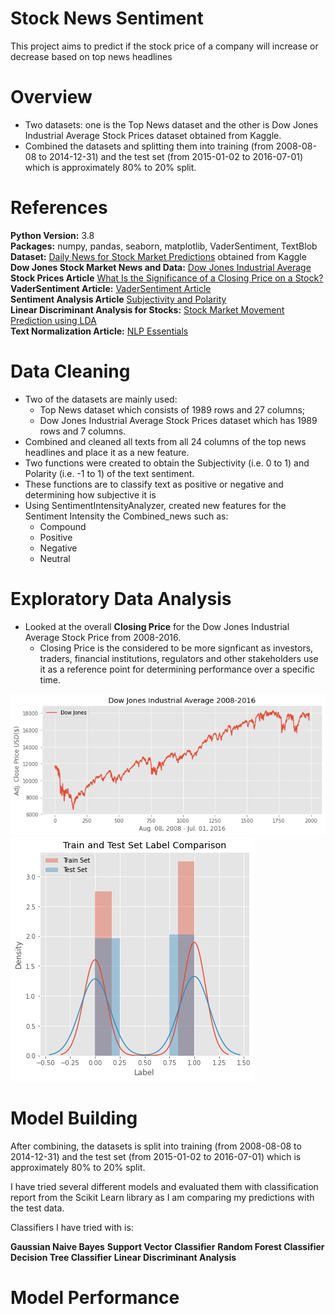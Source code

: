 # Stock News Sentiment
This project aims to predict if the stock price of a company will increase or decrease based on top news headlines

# Overview

- Two datasets: one is the Top News dataset and the other is Dow Jones Industrial Average Stock Prices dataset obtained from Kaggle.
- Combined the datasets and splitting them into training (from 2008-08-08 to 2014-12-31) and the test set (from 2015-01-02 to 2016-07-01) which is approximately 80% to 20% split. 


# References

**Python Version:** 3.8</br>
**Packages:** numpy, pandas, seaborn, matplotlib, VaderSentiment, TextBlob</br>
**Dataset:** [Daily News for Stock Market Predictions](https://www.kaggle.com/aaron7sun/stocknews) obtained from Kaggle </br>
**Dow Jones Stock Market News and Data:** [Dow Jones Industrial Average](https://au.finance.yahoo.com/quote/%5EDJI?p=%5EDJI&.tsrc=fin-srch)</br>
**Stock Prices Article** [What Is the Significance of a Closing Price on a Stock?](https://finance.zacks.com/significance-closing-price-stock-3007.html)</br>
**VaderSentiment Article:** [VaderSentiment Article](https://towardsdatascience.com/sentimental-analysis-using-vader-a3415fef7664)</br>
**Sentiment Analysis Article** [Subjectivity and Polarity](https://www.analyticsvidhya.com/blog/2018/02/natural-language-processing-for-beginners-using-textblob/)</br>
**Linear Discriminant Analysis for Stocks:** [Stock Market Movement Prediction using LDA](https://ieeexplore.ieee.org/document/8441038)</br>
**Text Normalization Article:** [NLP Essentials](https://www.analyticsvidhya.com/blog/2019/08/how-to-remove-stopwords-text-normalization-nltk-spacy-gensim-python/)</br>



# Data Cleaning

- Two of the datasets are mainly used: </br>
  - Top News dataset which consists of 1989 rows and 27 columns;
  - Dow Jones Industrial Average Stock Prices dataset which has 1989 rows and 7 columns.
- Combined and cleaned all texts from all 24 columns of the top news headlines and place it as a new feature. 
- Two functions were created to obtain the Subjectivity (i.e. 0 to 1) and Polarity (i.e. -1 to 1) of the text sentiment.
- These functions are to classify text as positive or negative and determining how subjective it is
- Using SentimentIntensityAnalyzer, created new features for the Sentiment Intensity the Combined_news such as:
  - Compound
  - Positive
  - Negative
  - Neutral

# Exploratory Data Analysis

- Looked at the overall **Closing Price** for the Dow Jones Industrial Average Stock Price from 2008-2016.</br>
  - Closing Price is the considered to be more signficant as investors, traders, financial institutions, regulators and other stakeholders use it as a reference point for determining performance over a specific time.
  
![](https://github.com/roywong96/stocknewsSentiment/blob/master/images/DJprices.png)
![](https://github.com/roywong96/stocknewsSentiment/blob/master/images/label.png)


# Model Building

After combining, the datasets is split into training (from 2008-08-08 to 2014-12-31) and the test set (from 2015-01-02 to 2016-07-01) which is approximately 80% to 20% split. 

I have tried several different models and evaluated them with classification report from the Scikit Learn library as I am comparing my predictions with the test data.

Classifiers I have tried with is:

**Gaussian Naive Bayes**
**Support Vector Classifier**
**Random Forest Classifier**
**Decision Tree Classifier**
**Linear Discriminant Analysis**



# Model Performance


